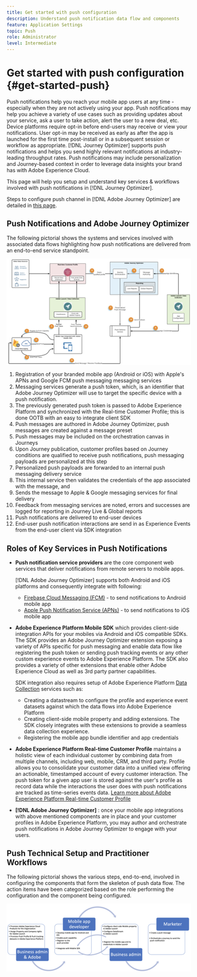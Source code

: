 ```yaml
---
title: Get started with push configuration
description: Understand push notification data flow and components
feature: Application Settings
topic: Push
role: Administrator
level: Intermediate
---
```

# Get started with push configuration {#get-started-push}

Push notifications help you reach your mobile app users at any time - especially when they are not actively using your app. Push notifications may help you achieve a variety of use cases such as providing updates about your service, ask a user to take action, alert the user to a new deal, etc. Device platforms require opt-in before end-users may receive or view your notifications. User opt-in may be received as early as after the app is launched for the first time post-install or in a subsequent session or workflow as appropriate. [!DNL Journey Optimizer] supports push notifications and helps you send highly relevant notifications at industry-leading throughput rates. Push notifications may include personalization and Journey-based context in order to leverage data insights your brand has with Adobe Experience Cloud.

This page will help you setup and understand key services & workflows involved with push notifications in [!DNL Journey Optimizer].

Steps to configure push channel in [!DNL Adobe Journey Optimizer] are detailed in [this page](push-configuration.md).

## Push Notifications and Adobe Journey Optimizer

The following pictorial shows the systems and services involved with associated data flows highlighting how push notifications are delivered from an end-to-end service standpoint.

![](assets/push-flow.png)

1. Registration of your branded mobile app (Android or iOS) with Apple's APNs and Google FCM push messaging messaging services
1. Messaging services generate a push token, which, is an identifier that Adobe Journey Optimizer will use to target the specific device with a push notification.
1. The previously generated push token is passed to Adobe Experience Platform and synchronized with the Real-time Customer Profile; this is done OOTB with an easy to integrate client SDK
1. Push messages are authored in Adobe Journey Optimizer, push messages are created against a message preset
1. Push messages may be included on the orchestration canvas in Journeys
1. Upon Journey publication, customer profiles based on Journey conditions are qualified to receive push notifications, push messaging payloads are personalized at this step
1. Personalized push payloads are forwarded to an internal push messaging delivery service
1. This internal service then validates the credentials of the app associated with the message, and
1. Sends the message to Apple & Google messaging services for final delivery
1. Feedback from messaging services are noted, errors and successes are logged for reporting in Journey Live & Global reports
1. Push notifications are delivered to end-user devices
1. End-user push notification interactions are send in as Experience Events from the end-user client via SDK integration

## Roles of Key Services in Push Notifications

* **Push notification service providers** are the core component web services that deliver notifications from remote servers to mobile apps.
    
    [!DNL Adobe Journey Optimizer]  supports both Android and iOS platforms and consequently integrate with following:
    * [Firebase Cloud Messaging (FCM)](https://firebase.google.com/docs/cloud-messaging) - to send notifications to Android mobile app
    * [Apple Push Notification Service (APNs)](https://developer.apple.com/library/archive/documentation/NetworkingInternet/Conceptual/RemoteNotificationsPG/APNSOverview.html) - to send notifications to iOS mobile app

* **Adobe Experience Platform Mobile SDK** which provides client-side integration APIs for your mobiles via Android and iOS compatible SDKs. The SDK provides an Adobe Journey Optimizer extension exposing a variety of APIs specific for push messaging and enable data flow like registering the push token or sending push tracking events or any other custom experience events to Adobe Experience Platform. The SDK also provides a variety of other extensions that enable other Adobe Experience Cloud as well as 3rd party partner capabilities.

    SDK integration also requires setup of Adobe Experience Platform [Data Collection](https://experienceleague.adobe.com/docs/launch/using/home.html) services such as:

    * Creating a datastream to configure the profile and experience event datasets against which the data flows into Adobe Experience Platform
    * Creating client-side mobile property and adding extensions. The SDK closely integrates with these extensions to provide a seamless data collection experience.
    * Registering the mobile app bundle identifier and app credentials

* **Adobe Experience Platform Real-time Customer Profile**  maintains a holistic view of each individual customer by combining data from multiple channels, including web, mobile, CRM, and third party. Profile allows you to consolidate your customer data into a unified view offering an actionable, timestamped account of every customer interaction. The push token for a given app user is stored against the user's profile as record data while the interactions the user does with push notifications are tracked as time-series events data. [Learn more about Adobe Experience Platform Real-time Customer Profile](https://experienceleague.adobe.com/docs/experience-platform/profile/home.html)

* **[!DNL Adobe Journey Optimizer]** : once your mobile app integrations with above mentioned components are in place and your customer profiles in Adobe Experience Platform, you may author and orchestrate push notifications in Adobe Journey Optimizer to engage with your users.

## Push Technical Setup and Practitioner Workflows

The following pictorial shows the various steps, end-to-end, involved in configuring the components that form the skeleton of push data flow. The action items have been categorized based on the role performing the configuration and the component being configured. 

![](assets/user-flow.png)
